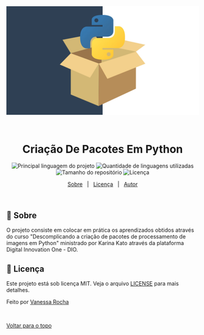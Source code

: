 <div align="center" id="top"> 
  <img src="package.jpg" alt="Criacao De Pacotes Em Python" />

  &#xa0;
</div>

<h1 align="center">Criação De Pacotes Em Python</h1>

<p align="center">
  <img alt="Principal linguagem do projeto" src="https://img.shields.io/github/languages/top/isabellazramos/criacao-de-pacotes-em-python?color=56BEB8">

  <img alt="Quantidade de linguagens utilizadas" src="https://img.shields.io/github/languages/count/isabellazramos/criacao-de-pacotes-em-python?color=56BEB8">

  <img alt="Tamanho do repositório" src="https://img.shields.io/github/repo-size/isabellazramos/criacao-de-pacotes-em-python?color=56BEB8">

  <img alt="Licença" src="https://img.shields.io/github/license/isabellazramos/criacao-de-pacotes-em-python?color=56BEB8">

</p>


<p align="center">
  <a href="#dart-sobre">Sobre</a> &#xa0; | &#xa0; 
  <a href="#memo-licença">Licença</a> &#xa0; | &#xa0;
  <a href="https://github.com/isabellazramos" target="_blank">Autor</a>
</p>

<br>

## :dart: Sobre ##

O projeto consiste em colocar em prática os aprendizados obtidos através do curso "Descomplicando a criação de pacotes de processamento de imagens em Python" ministrado por Karina Kato através da plataforma Digital Innovation One - DIO.

## :memo: Licença ##

Este projeto está sob licença MIT. Veja o arquivo [LICENSE](LICENSE.md) para mais detalhes.


Feito por <a href="[https://github.com/vanessarocha1989]" target="_blank">Vanessa Rocha</a>

&#xa0;

<a href="#top">Voltar para o topo</a>
